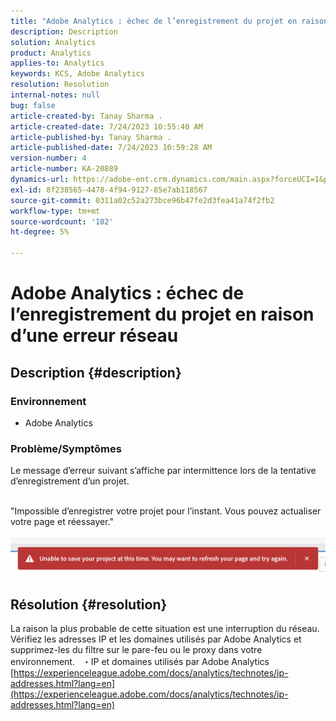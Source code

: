 ```yaml
---
title: "Adobe Analytics : échec de l’enregistrement du projet en raison d’une erreur réseau"
description: Description
solution: Analytics
product: Analytics
applies-to: Analytics
keywords: KCS, Adobe Analytics
resolution: Resolution
internal-notes: null
bug: false
article-created-by: Tanay Sharma .
article-created-date: 7/24/2023 10:55:40 AM
article-published-by: Tanay Sharma .
article-published-date: 7/24/2023 10:59:28 AM
version-number: 4
article-number: KA-20889
dynamics-url: https://adobe-ent.crm.dynamics.com/main.aspx?forceUCI=1&pagetype=entityrecord&etn=knowledgearticle&id=96e8609b-102a-ee11-bdf4-6045bd006239
exl-id: 8f238565-4478-4f94-9127-85e7ab118567
source-git-commit: 0311a02c52a273bce96b47fe2d3fea41a74f2fb2
workflow-type: tm+mt
source-wordcount: '102'
ht-degree: 5%

---
```


# Adobe Analytics : échec de l’enregistrement du projet en raison d’une erreur réseau

## Description {#description}


### Environnement

- Adobe Analytics


### Problème/Symptômes

Le message d’erreur suivant s’affiche par intermittence lors de la tentative d’enregistrement d’un projet.

<br>&quot;Impossible d’enregistrer votre projet pour l’instant. Vous pouvez actualiser votre page et réessayer.&quot;<br><br>![](assets/___97e8609b-102a-ee11-bdf4-6045bd006239___.png)

## Résolution {#resolution}


La raison la plus probable de cette situation est une interruption du réseau. Vérifiez les adresses IP et les domaines utilisés par Adobe Analytics et supprimez-les du filtre sur le pare-feu ou le proxy dans votre environnement.
 
・IP et domaines utilisés par Adobe Analytics
[https://experienceleague.adobe.com/docs/analytics/technotes/ip-addresses.html?lang=en](https://experienceleague.adobe.com/docs/analytics/technotes/ip-addresses.html?lang=en)
